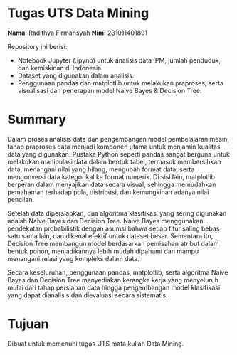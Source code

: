 # Tugas UTS Data Mining

**Nama**: Radithya Firmansyah
**Nim**: 231011401891

Repository ini berisi:
- Notebook Jupyter (.ipynb) untuk analisis data IPM, jumlah penduduk, dan kemiskinan di Indonesia.
- Dataset yang digunakan dalam analisis.
- Penggunaan pandas dan matplotlib untuk melakukan praproses, serta visualisasi dan penerapan model Naive Bayes & Decision Tree.

# **Summary**
Dalam proses analisis data dan pengembangan model pembelajaran mesin, tahap praproses data menjadi komponen utama untuk menjamin kualitas data yang digunakan. Pustaka Python seperti pandas sangat berguna untuk melakukan manipulasi data dalam bentuk tabel, termasuk membersihkan data, menangani nilai yang hilang, mengubah format data, serta mengonversi data kategorikal ke format numerik. Di sisi lain, matplotlib berperan dalam menyajikan data secara visual, sehingga memudahkan pemahaman terhadap pola, distribusi, dan kemungkinan adanya nilai pencilan.

Setelah data dipersiapkan, dua algoritma klasifikasi yang sering digunakan adalah Naive Bayes dan Decision Tree. Naive Bayes menggunakan pendekatan probabilistik dengan asumsi bahwa setiap fitur saling bebas satu sama lain, dan dikenal efektif untuk dataset besar. Sementara itu, Decision Tree membangun model berdasarkan pemisahan atribut dalam bentuk pohon, menjadikannya lebih mudah dipahami dan mampu menangani relasi yang kompleks dalam data.

Secara keseluruhan, penggunaan pandas, matplotlib, serta algoritma Naive Bayes dan Decision Tree menyediakan kerangka kerja yang menyeluruh mulai dari tahap persiapan data hingga pengembangan model klasifikasi yang dapat dianalisis dan dievaluasi secara sistematis.

# **Tujuan**
Dibuat untuk memenuhi tugas UTS mata kuliah Data Mining.
